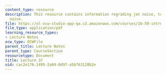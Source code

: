 ```yaml
---
content_type: resource
description: This resource contains information regrading jet noise, turbomachinery
  noise.
file: https://ol-ocw-studio-app-qa.s3.amazonaws.com/courses/16-50-introduction-to-propulsion-systems-spring-2012/cac2e17614952a040d97a5b763128b2e_MIT16_50S12_lec37.pdf
file_type: application/pdf
learning_resource_types:
- Lecture Notes
ocw_type: OCWFile
parent_title: Lecture Notes
parent_type: CourseSection
resourcetype: Document
title: Lecture 37
uid: cac2e176-1495-2a04-0d97-a5b763128b2e
---
```


